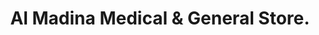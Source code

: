 ---
title: "Al Madina Medical & General Store."
url: /karachi/al-madina-medical-und-general-store/
shop: Dorfladen
---